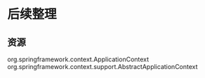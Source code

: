 # 后续整理

## 资源

org.springframework.context.ApplicationContext
org.springframework.context.support.AbstractApplicationContext

## 

## 

## 























